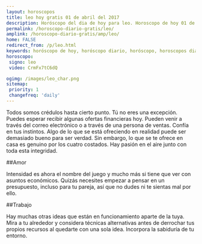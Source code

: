 ```yaml
---
layout: horoscopos
title: leo hoy gratis 01 de abril del 2017 
description: Horóscopo del dia de hoy para leo. Horoscopo de hoy 01 de abril del 2017. Las predicciones de amor, trabajo, vida personal gratis.
permalink: /horoscopo-diario-gratis/leo/
amplink: /horoscopo-diario-gratis/amp/leo/
home: FALSE
redirect_from: /p/leo.html
keywords: horóscopo de hoy, horóscopo diario, horóscopo, horoscopos diarios gratis del dia de hoy, horóscopo diario gratis,horóscopo 2017, horóscopo esperanza gracia, horoscopo leo hoy, horoscop, horóscopos gratis, horoscopo leo, horoscopo leo 2017, Tarot, Astrologia, Zodíaco, leo, horoscopo gratis
horoscopo:
 signo: leo
 video: CrmFx7tC6dQ

ogimg: /images/leo_char.png
sitemap:
 priority: 1
 changefreq: 'daily'
---
```



Todos somos crédulos hasta cierto punto. Tú no eres una excepción. Puedes esperar recibir algunas ofertas financieras hoy. Pueden venir a través del correo electrónico o a través de una persona de ventas. Confía en tus instintos. Algo de lo que se está ofreciendo en realidad puede ser demasiado bueno para ser verdad. Sin embargo, lo que se te ofrece en casa es genuino por los cuatro costados. Hay pasión en el aire junto con toda esta integridad.

##Amor

Intensidad es ahora el nombre del juego y mucho más si tiene que ver con asuntos económicos. Quizás necesites empezar a pensar en un presupuesto, incluso para tu pareja, así que no dudes ni te sientas mal por ello.

##Trabajo

Hay muchas otras ideas que están en funcionamiento aparte de la tuya. Mira a tu alrededor y considera técnicas alternativas antes de derrochar tus propios recursos al quedarte con una sola idea. Incorpora la sabiduría de tu entorno.